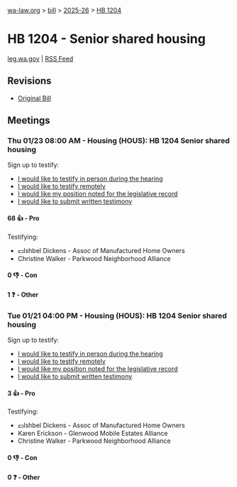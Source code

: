 [wa-law.org](/) > [bill](/bill/) > [2025-26](/bill/2025-26/) > [HB 1204](/bill/2025-26/hb/1204/)

# HB 1204 - Senior shared housing
[leg.wa.gov](https://app.leg.wa.gov/billsummary?BillNumber=1204&Year=2025&Initiative=false) | [RSS Feed](./rss.xml)

## Revisions
* [Original Bill](1/)

## Meetings
### Thu 01/23 08:00 AM - Housing (HOUS): HB 1204 Senior shared housing
Sign up to testify:
* [I would like to testify in person during the hearing](https://app.leg.wa.gov/csi/Testifier/Add?chamber=House&mId=32457&aId=161833&caId=24926&tId=1)
* [I would like to testify remotely](https://app.leg.wa.gov/csi/Testifier/Add?chamber=House&mId=32457&aId=161833&caId=24926&tId=2)
* [I would like my position noted for the legislative record](https://app.leg.wa.gov/csi/Testifier/Add?chamber=House&mId=32457&aId=161833&caId=24926&tId=3)
* [I would like to submit written testimony](https://app.leg.wa.gov/csi/Testifier/Add?chamber=House&mId=32457&aId=161833&caId=24926&tId=4)

#### 68 👍 - Pro
Testifying:
* 💵Ishbel Dickens - Assoc of Manufactured Home Owners
* Christine Walker - Parkwood Neighborhood Alliance

#### 0 👎 - Con

#### 1 ❓ - Other

### Tue 01/21 04:00 PM - Housing (HOUS): HB 1204 Senior shared housing
Sign up to testify:
* [I would like to testify in person during the hearing](https://app.leg.wa.gov/csi/Testifier/Add?chamber=House&mId=32456&aId=161819&caId=24886&tId=1)
* [I would like to testify remotely](https://app.leg.wa.gov/csi/Testifier/Add?chamber=House&mId=32456&aId=161819&caId=24886&tId=2)
* [I would like my position noted for the legislative record](https://app.leg.wa.gov/csi/Testifier/Add?chamber=House&mId=32456&aId=161819&caId=24886&tId=3)
* [I would like to submit written testimony](https://app.leg.wa.gov/csi/Testifier/Add?chamber=House&mId=32456&aId=161819&caId=24886&tId=4)

#### 3 👍 - Pro
Testifying:
* 💵Ishbel Dickens - Assoc of Manufactured Home Owners
* Karen Erickson - Glenwood Mobile Estates Alliance
* Christine Walker - Parkwood Neighborhood Alliance

#### 0 👎 - Con

#### 0 ❓ - Other
